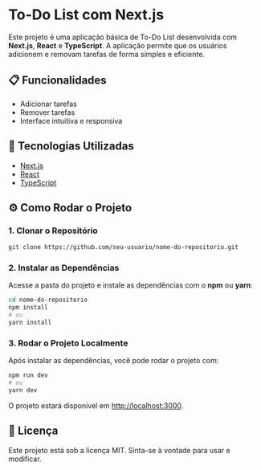 # To-Do List com Next.js

Este projeto é uma aplicação básica de To-Do List desenvolvida com **Next.js**, **React** e **TypeScript**. A aplicação permite que os usuários adicionem e removam tarefas de forma simples e eficiente.

## 📋 Funcionalidades

- Adicionar tarefas
- Remover tarefas
- Interface intuitiva e responsiva

## 🚀 Tecnologias Utilizadas

- [Next.js](https://nextjs.org/)
- [React](https://reactjs.org/)
- [TypeScript](https://www.typescriptlang.org/)

## ⚙️ Como Rodar o Projeto

### 1. Clonar o Repositório

```bash
git clone https://github.com/seu-usuario/nome-do-repositorio.git
```

### 2. Instalar as Dependências

Acesse a pasta do projeto e instale as dependências com o **npm** ou **yarn**:

```bash
cd nome-do-repositorio
npm install
# ou
yarn install
```

### 3. Rodar o Projeto Localmente

Após instalar as dependências, você pode rodar o projeto com:

```bash
npm run dev
# ou
yarn dev
```

O projeto estará disponível em [http://localhost:3000](http://localhost:3000).

## 📝 Licença

Este projeto está sob a licença MIT. Sinta-se à vontade para usar e modificar.
